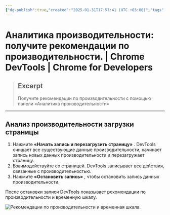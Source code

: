 ```yaml
---
{"dg-publish":true,"created":"2025-01-31T17:57:41 (UTC +03:00)","tags":[],"source":"https://developer.chrome.com/docs/devtools/performance-insights?hl=ru","author":"Jecelyn Yeen","permalink":"/proekty/extentions/dev-tools/performance-insights/","dgPassFrontmatter":true}
---
```



# Аналитика производительности: получите рекомендации по производительности.  |  Chrome DevTools  |  Chrome for Developers

> ## Excerpt
> Получите рекомендации по производительности с помощью панели «Аналитика производительности»

---

## Анализ производительности загрузки страницы

1.  Нажмите **«Начать запись и перезагрузить страницу»** . DevTools очищает все существующие данные производительности, начинает запись новых данных производительности и перезагружает страницу.
2.  Взаимодействуйте со страницей. DevTools записывает все действия, связанные с производительностью.
3.  Нажмите **«Остановить запись»** , чтобы остановить запись данных производительности.

После остановки записи DevTools показывает рекомендации по производительности и временную шкалу.

![Рекомендации по производительности и временная шкала.](https://developer.chrome.com/static/docs/devtools/performance-insights/image/performance-insights-and-t-c0c0c0c0c0c0c.png?hl=ru) 